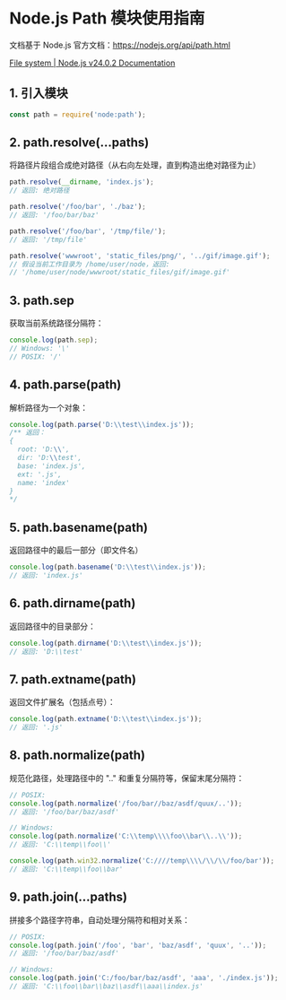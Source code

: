 # Node.js Path 模块使用指南

文档基于 Node.js 官方文档：https://nodejs.org/api/path.html

[File system | Node.js v24.0.2 Documentation](https://nodejs.org/api/fs.html)

## 1. 引入模块

```javascript
const path = require('node:path');
```

## 2. path.resolve(...paths)

将路径片段组合成绝对路径（从右向左处理，直到构造出绝对路径为止）

```javascript [D:\index.js]
path.resolve(__dirname, 'index.js');
// 返回: 绝对路径

path.resolve('/foo/bar', './baz');
// 返回: '/foo/bar/baz'

path.resolve('/foo/bar', '/tmp/file/');
// 返回: '/tmp/file'

path.resolve('wwwroot', 'static_files/png/', '../gif/image.gif');
// 假设当前工作目录为 /home/user/node，返回:
// '/home/user/node/wwwroot/static_files/gif/image.gif'
```

## 3. path.sep

获取当前系统路径分隔符：

```javascript
console.log(path.sep);
// Windows: '\'
// POSIX: '/'
```

## 4. path.parse(path)

解析路径为一个对象：

```javascript
console.log(path.parse('D:\\test\\index.js'));
/** 返回：
{
  root: 'D:\\',
  dir: 'D:\\test',
  base: 'index.js',
  ext: '.js',
  name: 'index'
}
*/
```

## 5. path.basename(path)

返回路径中的最后一部分（即文件名）

```javascript
console.log(path.basename('D:\\test\\index.js'));
// 返回: 'index.js'
```

## 6. path.dirname(path)

返回路径中的目录部分：

```javascript
console.log(path.dirname('D:\\test\\index.js'));
// 返回: 'D:\\test'
```

## 7. path.extname(path)

返回文件扩展名（包括点号）：

```javascript
console.log(path.extname('D:\\test\\index.js'));
// 返回: '.js'
```

## 8. path.normalize(path)

规范化路径，处理路径中的 ".." 和重复分隔符等，保留末尾分隔符：

```javascript
// POSIX:
console.log(path.normalize('/foo/bar//baz/asdf/quux/..'));
// 返回: '/foo/bar/baz/asdf'

// Windows:
console.log(path.normalize('C:\\temp\\\\foo\\bar\\..\\'));
// 返回: 'C:\\temp\\foo\\'

console.log(path.win32.normalize('C:////temp\\\\/\\/\\/foo/bar'));
// 返回: 'C:\\temp\\foo\\bar'
```

## 9. path.join(...paths)

拼接多个路径字符串，自动处理分隔符和相对关系：

```javascript
// POSIX:
console.log(path.join('/foo', 'bar', 'baz/asdf', 'quux', '..'));
// 返回: '/foo/bar/baz/asdf'

// Windows:
console.log(path.join('C:/foo/bar/baz/asdf', 'aaa', './index.js'));
// 返回: 'C:\\foo\\bar\\baz\\asdf\\aaa\\index.js'
```

